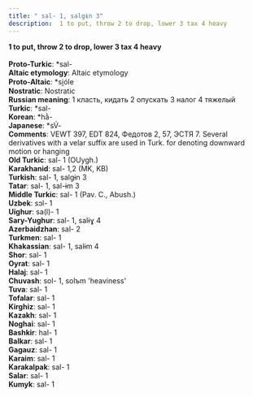 ```yaml
---
title: " sal- 1, salgɨn 3"
description:  1 to put, throw 2 to drop, lower 3 tax 4 heavy
---
```

<strong> 1 to put, throw 2 to drop, lower 3 tax 4 heavy</strong><br><br>
<strong>Proto-Turkic</strong>:  *sal-<br>
<strong>Altaic etymology</strong>:  Altaic etymology<br>
<strong> Proto-Altaic</strong>:  *si̯óle<br>
<strong>Nostratic</strong>:  Nostratic<br>
<strong>Russian meaning</strong>:  1 класть, кидать 2 опускать 3 налог 4 тяжелый<br>
<strong>Turkic</strong>:  *sal-<br>
<strong>Korean</strong>:  *hằ-<br>
<strong>Japanese</strong>:  *sV́-<br>
<strong>Comments</strong>:  VEWT 397, EDT 824, Федотов 2, 57, ЭСТЯ 7. Several derivatives with a velar suffix are used in Turk. for denoting downward motion or hanging<br>
<strong>Old Turkic</strong>:  sal- 1 (OUygh.)<br>
<strong>Karakhanid</strong>:  sal- 1,2 (MK, KB)<br>
<strong>Turkish</strong>:  sal- 1, salgɨn 3<br>
<strong>Tatar</strong>:  sal- 1, sal-ɨm 3<br>
<strong>Middle Turkic</strong>:  sal- 1 (Pav. C., Abush.)<br>
<strong>Uzbek</strong>:  sɔl- 1<br>
<strong>Uighur</strong>:  sa(l)- 1<br>
<strong>Sary-Yughur</strong>:  sal- 1, salɨɣ 4<br>
<strong>Azerbaidzhan</strong>:  sal- 2<br>
<strong>Turkmen</strong>:  sal- 1<br>
<strong>Khakassian</strong>:  sal- 1, salɨm 4<br>
<strong>Shor</strong>:  sal- 1<br>
<strong>Oyrat</strong>:  sal- 1<br>
<strong>Halaj</strong>:  sal- 1<br>
<strong>Chuvash</strong>:  sol- 1, solъm 'heaviness'<br>
<strong>Tuva</strong>:  sal- 1<br>
<strong>Tofalar</strong>:  sal- 1<br>
<strong>Kirghiz</strong>:  sal- 1<br>
<strong>Kazakh</strong>:  sal- 1<br>
<strong>Noghai</strong>:  sal- 1<br>
<strong>Bashkir</strong>:  hal- 1<br>
<strong>Balkar</strong>:  sal- 1<br>
<strong>Gagauz</strong>:  sal- 1<br>
<strong>Karaim</strong>:  sal- 1<br>
<strong>Karakalpak</strong>:  sal- 1<br>
<strong>Salar</strong>:  sal- 1<br>
<strong>Kumyk</strong>:  sal- 1<br>



